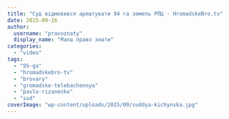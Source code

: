 ```yaml
---
title: "Суд відмовився арештувати 94 га земель РПЦ - HromadskeBro.tv"
date: 2015-09-16
author: 
  username: "pravoznaty"
  display_name: "Маєш право знати"
categories: 
  - "video"
tags: 
  - "95-ga"
  - "hromadskebro-tv"
  - "brovary"
  - "gromadske-telebachennya"
  - "pavlo-rizanenko"
  - "sud"
coverImage: "wp-content/uploads/2015/09/suddya-kichynska.jpg"
---
```



